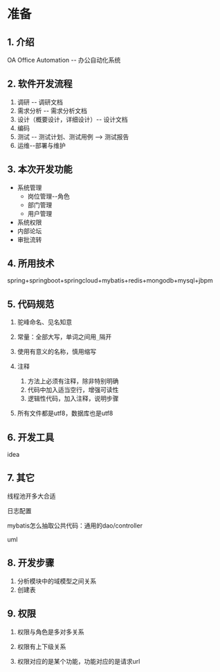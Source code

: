 # 准备

## 1. 介绍

OA Office Automation -- 办公自动化系统



## 2. 软件开发流程

1. 调研 --  调研文档
2. 需求分析 -- 需求分析文档
3. 设计（概要设计，详细设计）-- 设计文档
4. 编码 
5. 测试 -- 测试计划、测试用例 --> 测试报告
6. 运维--部署与维护

## 3. 本次开发功能

- 系统管理
  - 岗位管理--角色
  - 部门管理
  - 用户管理
- 系统权限
- 内部论坛
- 审批流转

## 4.  所用技术

spring+springboot+springcloud+mybatis+redis+mongodb+mysql+jbpm

## 5. 代码规范

1. 驼峰命名、见名知意

2. 常量：全部大写，单词之间用`_`隔开

3. 使用有意义的名称，慎用缩写
4. 注释
   1. 方法上必须有注释，除非特别明确
   2. 代码中加入适当空行，增强可读性
   3. 逻辑性代码，加入注释，说明步骤
5. 所有文件都是utf8，数据库也是utf8

## 6. 开发工具

idea

## 7. 其它

线程池开多大合适

日志配置

mybatis怎么抽取公共代码：通用的dao/controller

uml

## 8. 开发步骤

1. 分析模块中的域模型之间关系
2. 创建表

## 9. 权限

1. 权限与角色是多对多关系
2. 权限有上下级关系

3. 权限对应的是某个功能，功能对应的是请求url